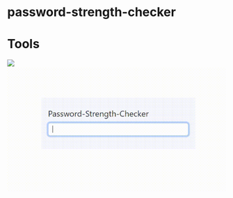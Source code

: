 # password-strength-checker

# Tools

  <a href="https://skillicons.dev">
    <img src="https://skillicons.dev/icons?i=html,bootstrap,jquery,javascript" />
  </a>


<img src="./password-strength-checker.gif"/>

  

